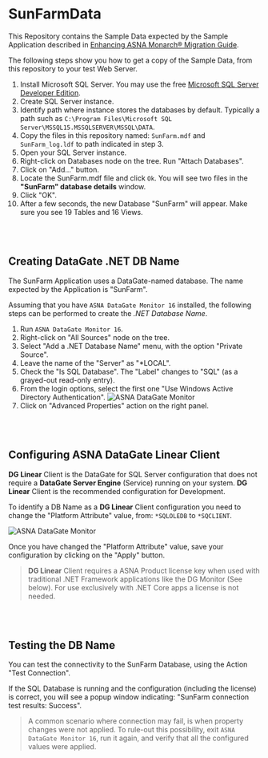 # SunFarmData
This Repository contains the Sample Data expected by the Sample Application described in [Enhancing ASNA Monarch® Migration Guide](https://asna.github.io/SunFarm/). 

The following steps show you how to get a copy of the Sample Data, from this repository to your test Web Server.

1. Install Microsoft SQL Server. You may use the free [Microsoft SQL Server Developer Edition](https://www.microsoft.com/en-us/sql-server/sql-server-downloads).
2. Create SQL Server instance.
3. Identify path where instance stores the databases by default. Typically a path such as `C:\Program Files\Microsoft SQL Server\MSSQL15.MSSQLSERVER\MSSQL\DATA`.
4. Copy the files in this repository named: `SunFarm.mdf` and `SunFarm_log.ldf` to path indicated in step 3.
5. Open your SQL Server instance.
6. Right-click on Databases node on the tree. Run "Attach Databases".
7. Click on "Add..." button.
8. Locate the SunFarm.mdf file and click `Ok`. You will see two files in the **"SunFarm" database details** window.
9. Click "OK".
10. After a few seconds, the new Database "SunFarm" will appear. Make sure you see 19 Tables and 16 Views.

<br>
<br>


## Creating DataGate .NET DB Name
The SunFarm Application uses a DataGate-named database. The name expected by the Application is "SunFarm".

Assuming that you have `ASNA DataGate Monitor 16` installed, the following steps can be performed to create the *.NET Database Name*.

1. Run `ASNA DataGate Monitor 16`.
2. Right-click on "All Sources" node on the tree.
3. Select "Add a .NET Database Name" menu, with the option "Private Source".
4. Leave the name of the "Server" as "*LOCAL".
5. Check the "Is SQL Database". The "Label" changes to "SQL" (as a grayed-out read-only entry).
6. From the login options, select the first one "Use Windows Active Directory Authentication".
![ASNA DataGate Monitor](images/datagate-monitor-new-db-name.png)
7. Click on "Advanced Properties" action on the right panel.

<br>
<br>

## Configuring ASNA DataGate Linear Client
**DG Linear** Client is the DataGate for SQL Server configuration that does not require a **DataGate Server Engine** (Service) running on your system. **DG Linear** Client is the recommended configuration for Development. 

To identify a DB Name as a **DG Linear** Client configuration you need to change the "Platform Attribute" value, from: `*SQLOLEDB` to `*SQCLIENT`.

![ASNA DataGate Monitor](images/datagate-monitor-linear-config.png)

Once you have changed the "Platform Attribute" value, save your configuration by clicking on the "Apply" button.

> **DG Linear** Client requires a ASNA Product license key when used with traditional .NET Framework applications like the DG Monitor (See below). For use exclusively with .NET Core apps a license is not needed.

<br>
<br>

## Testing the DB Name
You can test the connectivity to the SunFarm Database, using the Action "Test Connection".

If the SQL Database is running and the configuration (including the license) is correct, you will see a popup window indicating: "SunFarm connection test results: Success".

> A common scenario where connection may fail, is when property changes were not applied. To rule-out this possibility, exit `ASNA DataGate Monitor 16`, run it again, and verify that all the configured values were applied. 


